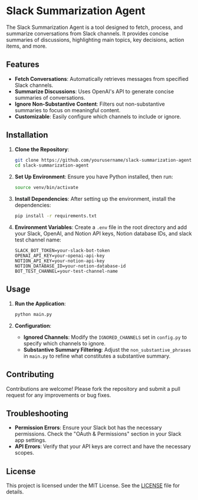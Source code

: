 # Slack Summarization Agent

The Slack Summarization Agent is a tool designed to fetch, process, and summarize conversations from Slack channels. It provides concise summaries of discussions, highlighting main topics, key decisions, action items, and more.

## Features

- **Fetch Conversations**: Automatically retrieves messages from specified Slack channels.
- **Summarize Discussions**: Uses OpenAI's API to generate concise summaries of conversations.
- **Ignore Non-Substantive Content**: Filters out non-substantive summaries to focus on meaningful content.
- **Customizable**: Easily configure which channels to include or ignore.

## Installation

1. **Clone the Repository**:
   ```bash
   git clone https://github.com/yourusername/slack-summarization-agent.git
   cd slack-summarization-agent
   ```

2. **Set Up Environment**:
   Ensure you have Python installed, then run:
   ```bash
   source venv/bin/activate
   ```

3. **Install Dependencies**:
   After setting up the environment, install the dependencies:
   ```bash
   pip install -r requirements.txt
   ```

4. **Environment Variables**:
   Create a `.env` file in the root directory and add your Slack, OpenAI, and Notion API keys, Notion database IDs, and slack test channel name:
   ```
   SLACK_BOT_TOKEN=your-slack-bot-token
   OPENAI_API_KEY=your-openai-api-key
   NOTION_API_KEY=your-notion-api-key
   NOTION_DATABASE_ID=your-notion-database-id
   BOT_TEST_CHANNEL=your-test-channel-name
   ```

## Usage

1. **Run the Application**:
   ```bash
   python main.py
   ```

2. **Configuration**:
   - **Ignored Channels**: Modify the `IGNORED_CHANNELS` set in `config.py` to specify which channels to ignore.
   - **Substantive Summary Filtering**: Adjust the `non_substantive_phrases` in `main.py` to refine what constitutes a substantive summary.

## Contributing

Contributions are welcome! Please fork the repository and submit a pull request for any improvements or bug fixes.

## Troubleshooting

- **Permission Errors**: Ensure your Slack bot has the necessary permissions. Check the "OAuth & Permissions" section in your Slack app settings.
- **API Errors**: Verify that your API keys are correct and have the necessary scopes.

## License

This project is licensed under the MIT License. See the [LICENSE](LICENSE) file for details.